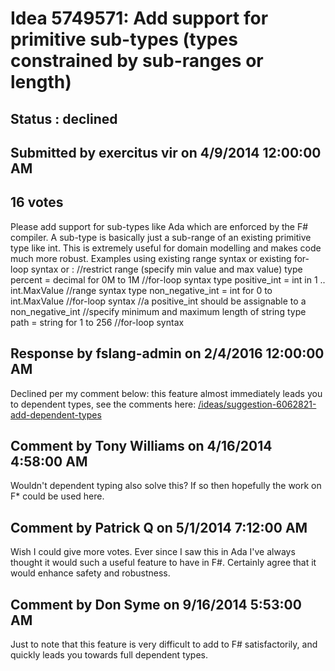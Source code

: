 # Idea 5749571: Add support for primitive sub-types (types constrained by sub-ranges or length) #

## Status : declined

## Submitted by exercitus vir on 4/9/2014 12:00:00 AM

## 16 votes

Please add support for sub-types like Ada which are enforced by the F# compiler. A sub-type is basically just a sub-range of an existing primitive type like int.
This is extremely useful for domain modelling and makes code much more robust.
Examples using existing range syntax or existing for-loop syntax or :
//restrict range (specify min value and max value)
type percent = decimal for 0M to 1M //for-loop syntax
type positive_int = int in 1 .. int.MaxValue //range syntax
type non_negative_int = int for 0 to int.MaxValue //for-loop syntax
//a positive_int should be assignable to a non_negative_int
//specify minimum and maximum length of string
type path = string for 1 to 256 //for-loop syntax

## Response by fslang-admin on 2/4/2016 12:00:00 AM

Declined per my comment below: this feature almost immediately leads you to dependent types, see the comments here: [/ideas/suggestion-6062821-add-dependent-types](/ideas/suggestion-6062821-add-dependent-types.md)


## Comment by Tony Williams on 4/16/2014 4:58:00 AM

Wouldn't dependent typing also solve this? If so then hopefully the work on F* could be used here.

## Comment by Patrick Q on 5/1/2014 7:12:00 AM

Wish I could give more votes. Ever since I saw this in Ada I've always thought it would such a useful feature to have in F#. Certainly agree that it would enhance safety and robustness.

## Comment by Don Syme on 9/16/2014 5:53:00 AM

Just to note that this feature is very difficult to add to F# satisfactorily, and quickly leads you towards full dependent types.
